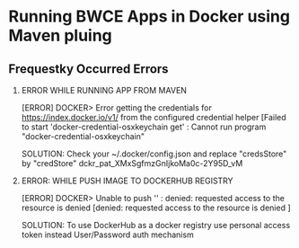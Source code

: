 # Running BWCE Apps in Docker using Maven pluing

## Frequestky Occurred Errors 
1. ERROR WHILE RUNNING APP FROM MAVEN  													

	 [ERROR] DOCKER> Error getting the credentials for https://index.docker.io/v1/ from the configured credential helper [Failed to start 'docker-credential-osxkeychain get' : Cannot run program "docker-credential-osxkeychain"

	 SOLUTION:  Check your ~/.docker/config.json and replace "credsStore" by "credStore" dckr_pat_XMxSgfmzGnIjkoMa0c-2Y95D_vM


2. ERROR: WHILE PUSH IMAGE TO DOCKERHUB REGISTRY
 
 	 [ERROR] DOCKER> Unable to push '' : denied: requested access to the resource is denied  [denied: requested access to the resource is denied ] 
 
	 SOLUTION: To use DockerHub as a docker registry use personal access token instead User/Password auth mechanism


